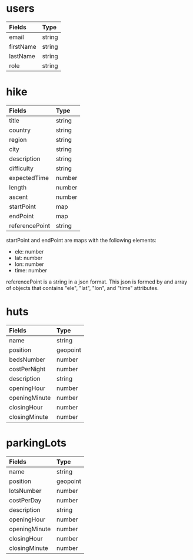 # users

| Fields    | Type   |
| :-------- | :----- |
| email     | string |
| firstName | string |
| lastName  | string |
| role      | string |

# hike

| Fields         | Type   |
| :------------- | :----- |
| title          | string |
| country        | string |
| region         | string |
| city           | string |
| description    | string |
| difficulty     | string |
| expectedTime   | number |
| length         | number |
| ascent         | number |
| startPoint     | map    |
| endPoint       | map    |
| referencePoint | string |

startPoint and endPoint are maps with the following elements:
- ele: number
- lat: number
- lon: number
- time: number

referencePoint is a string in a json format. This json is formed by and array of objects that contains "ele", "lat", "lon", and "time" attributes.

# huts

| Fields        | Type     |
| :------------ | :------- |
| name          | string   |
| position      | geopoint |
| bedsNumber    | number   |
| costPerNight  | number   |
| description   | string   |
| openingHour   | number   |
| openingMinute | number   |
| closingHour   | number   |
| closingMinute | number   |

# parkingLots

| Fields        | Type     |
| :------------ | :------- |
| name          | string   |
| position      | geopoint |
| lotsNumber    | number   |
| costPerDay    | number   |
| description   | string   |
| openingHour   | number   |
| openingMinute | number   |
| closingHour   | number   |
| closingMinute | number   |
